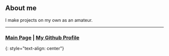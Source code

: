 ## About me

I make projects on my own as an amateur.

---

### <a href="https://laxdronum.github.io">Main Page</a> | <a href="https://github.com/laxdronum">My Github Profile</a> 
{: style="text-align: center"}
